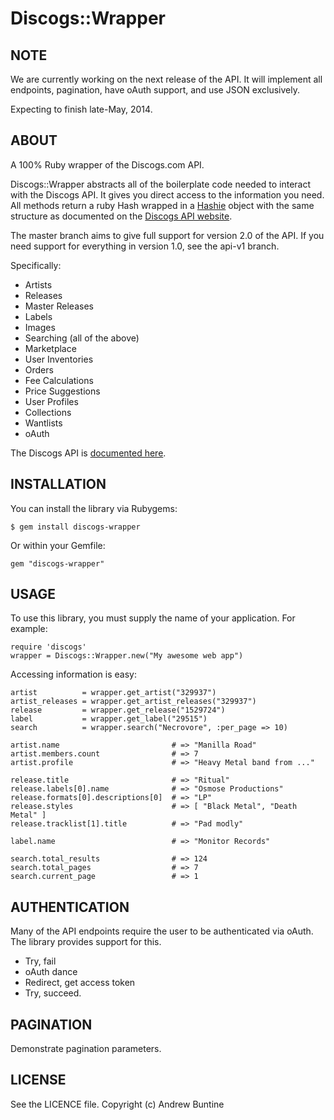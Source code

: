 Discogs::Wrapper
================

NOTE
----
  We are currently working on the next release of the API. It will implement all endpoints, pagination, have oAuth support, and use JSON exclusively.

  Expecting to finish late-May, 2014.

ABOUT
-----
  A 100% Ruby wrapper of the Discogs.com API.

  Discogs::Wrapper abstracts all of the boilerplate code needed to interact with the Discogs API. It gives you direct access to the information you need. All methods return a ruby Hash wrapped in a [Hashie](https://github.com/intridea/hashie) object with the same structure as documented on the [Discogs API website](http://www.discogs.com/developers/index.html).

  The master branch aims to give full support for version 2.0 of the API. If you need support for everything in version 1.0, see the api-v1 branch.

  Specifically:

  * Artists
  * Releases
  * Master Releases
  * Labels
  * Images
  * Searching (all of the above)
  * Marketplace
  * User Inventories
  * Orders
  * Fee Calculations
  * Price Suggestions
  * User Profiles
  * Collections
  * Wantlists
  * oAuth


  The Discogs API is [documented here](http://www.discogs.com/developers/index.html).

INSTALLATION
------------
  You can install the library via Rubygems:

    $ gem install discogs-wrapper

  Or within your Gemfile:

    gem "discogs-wrapper"

USAGE
-----
  To use this library, you must supply the name of your application. For example:

    require 'discogs'
    wrapper = Discogs::Wrapper.new("My awesome web app")

  Accessing information is easy:

    artist          = wrapper.get_artist("329937")
    artist_releases = wrapper.get_artist_releases("329937")
    release         = wrapper.get_release("1529724")
    label           = wrapper.get_label("29515")
    search          = wrapper.search("Necrovore", :per_page => 10)

    artist.name                         # => "Manilla Road"
    artist.members.count                # => 7
    artist.profile                      # => "Heavy Metal band from ..."

    release.title                       # => "Ritual"
    release.labels[0].name              # => "Osmose Productions"
    release.formats[0].descriptions[0]  # => "LP"
    release.styles                      # => [ "Black Metal", "Death Metal" ]
    release.tracklist[1].title          # => "Pad modly"

    label.name                          # => "Monitor Records"

    search.total_results                # => 124
    search.total_pages                  # => 7
    search.current_page                 # => 1

AUTHENTICATION
--------------
  Many of the API endpoints require the user to be authenticated via oAuth. The library provides support for this.

  - Try, fail
  - oAuth dance
  - Redirect, get access token
  - Try, succeed.

PAGINATION
----------
  Demonstrate pagination parameters.

LICENSE
-----
  See the LICENCE file. Copyright (c) Andrew Buntine

